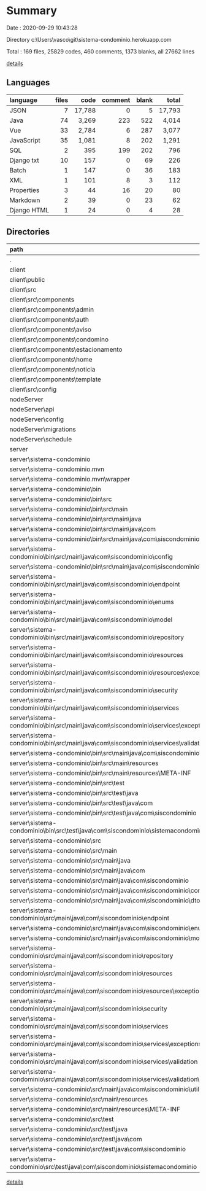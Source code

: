 # Summary

Date : 2020-09-29 10:43:28

Directory c:\Users\vasco\git\sistema-condominio.herokuapp.com

Total : 169 files,  25829 codes, 460 comments, 1373 blanks, all 27662 lines

[details](details.md)

## Languages
| language | files | code | comment | blank | total |
| :--- | ---: | ---: | ---: | ---: | ---: |
| JSON | 7 | 17,788 | 0 | 5 | 17,793 |
| Java | 74 | 3,269 | 223 | 522 | 4,014 |
| Vue | 33 | 2,784 | 6 | 287 | 3,077 |
| JavaScript | 35 | 1,081 | 8 | 202 | 1,291 |
| SQL | 2 | 395 | 199 | 202 | 796 |
| Django txt | 10 | 157 | 0 | 69 | 226 |
| Batch | 1 | 147 | 0 | 36 | 183 |
| XML | 1 | 101 | 8 | 3 | 112 |
| Properties | 3 | 44 | 16 | 20 | 80 |
| Markdown | 2 | 39 | 0 | 23 | 62 |
| Django HTML | 1 | 24 | 0 | 4 | 28 |

## Directories
| path | files | code | comment | blank | total |
| :--- | ---: | ---: | ---: | ---: | ---: |
| . | 169 | 25,829 | 460 | 1,373 | 27,662 |
| client | 46 | 16,437 | 7 | 329 | 16,773 |
| client\public | 1 | 24 | 0 | 4 | 28 |
| client\src | 41 | 2,979 | 7 | 317 | 3,303 |
| client\src\components | 32 | 2,694 | 6 | 272 | 2,972 |
| client\src\components\admin | 7 | 920 | 2 | 28 | 950 |
| client\src\components\auth | 1 | 124 | 0 | 19 | 143 |
| client\src\components\aviso | 3 | 190 | 0 | 23 | 213 |
| client\src\components\condomino | 3 | 205 | 1 | 23 | 229 |
| client\src\components\estacionamento | 3 | 205 | 0 | 23 | 228 |
| client\src\components\home | 4 | 324 | 0 | 54 | 378 |
| client\src\components\noticia | 3 | 190 | 0 | 23 | 213 |
| client\src\components\template | 8 | 536 | 3 | 79 | 618 |
| client\src\config | 6 | 167 | 0 | 22 | 189 |
| nodeServer | 28 | 5,230 | 7 | 173 | 5,410 |
| nodeServer\api | 10 | 598 | 3 | 115 | 716 |
| nodeServer\config | 6 | 121 | 1 | 24 | 146 |
| nodeServer\migrations | 7 | 99 | 0 | 21 | 120 |
| nodeServer\schedule | 1 | 29 | 3 | 6 | 38 |
| server | 91 | 3,742 | 247 | 650 | 4,639 |
| server\sistema-condominio | 91 | 3,742 | 247 | 650 | 4,639 |
| server\sistema-condominio\.mvn | 2 | 78 | 31 | 12 | 121 |
| server\sistema-condominio\.mvn\wrapper | 2 | 78 | 31 | 12 | 121 |
| server\sistema-condominio\bin | 39 | 1,961 | 6 | 79 | 2,046 |
| server\sistema-condominio\bin\src | 39 | 1,961 | 6 | 79 | 2,046 |
| server\sistema-condominio\bin\src\main | 38 | 1,952 | 6 | 74 | 2,032 |
| server\sistema-condominio\bin\src\main\java | 36 | 1,919 | 0 | 66 | 1,985 |
| server\sistema-condominio\bin\src\main\java\com | 36 | 1,919 | 0 | 66 | 1,985 |
| server\sistema-condominio\bin\src\main\java\com\siscondominio | 36 | 1,919 | 0 | 66 | 1,985 |
| server\sistema-condominio\bin\src\main\java\com\siscondominio\config | 2 | 124 | 0 | 9 | 133 |
| server\sistema-condominio\bin\src\main\java\com\siscondominio\dto | 3 | 132 | 0 | 3 | 135 |
| server\sistema-condominio\bin\src\main\java\com\siscondominio\endpoint | 1 | 135 | 0 | 1 | 136 |
| server\sistema-condominio\bin\src\main\java\com\siscondominio\enums | 1 | 32 | 0 | 1 | 33 |
| server\sistema-condominio\bin\src\main\java\com\siscondominio\model | 2 | 247 | 0 | 2 | 249 |
| server\sistema-condominio\bin\src\main\java\com\siscondominio\repository | 1 | 21 | 0 | 1 | 22 |
| server\sistema-condominio\bin\src\main\java\com\siscondominio\resources | 4 | 213 | 0 | 4 | 217 |
| server\sistema-condominio\bin\src\main\java\com\siscondominio\resources\exception | 3 | 136 | 0 | 3 | 139 |
| server\sistema-condominio\bin\src\main\java\com\siscondominio\security | 5 | 418 | 0 | 5 | 423 |
| server\sistema-condominio\bin\src\main\java\com\siscondominio\services | 14 | 544 | 0 | 35 | 579 |
| server\sistema-condominio\bin\src\main\java\com\siscondominio\services\exceptions | 2 | 38 | 0 | 2 | 40 |
| server\sistema-condominio\bin\src\main\java\com\siscondominio\services\validation | 2 | 106 | 0 | 2 | 108 |
| server\sistema-condominio\bin\src\main\java\com\siscondominio\util | 2 | 33 | 0 | 4 | 37 |
| server\sistema-condominio\bin\src\main\resources | 2 | 33 | 6 | 8 | 47 |
| server\sistema-condominio\bin\src\main\resources\META-INF | 1 | 12 | 0 | 0 | 12 |
| server\sistema-condominio\bin\src\test | 1 | 9 | 0 | 5 | 14 |
| server\sistema-condominio\bin\src\test\java | 1 | 9 | 0 | 5 | 14 |
| server\sistema-condominio\bin\src\test\java\com | 1 | 9 | 0 | 5 | 14 |
| server\sistema-condominio\bin\src\test\java\com\siscondominio | 1 | 9 | 0 | 5 | 14 |
| server\sistema-condominio\bin\src\test\java\com\siscondominio\sistemacondominio | 1 | 9 | 0 | 5 | 14 |
| server\sistema-condominio\src | 48 | 1,455 | 202 | 520 | 2,177 |
| server\sistema-condominio\src\main | 47 | 1,446 | 202 | 515 | 2,163 |
| server\sistema-condominio\src\main\java | 45 | 1,413 | 192 | 504 | 2,109 |
| server\sistema-condominio\src\main\java\com | 45 | 1,413 | 192 | 504 | 2,109 |
| server\sistema-condominio\src\main\java\com\siscondominio | 45 | 1,413 | 192 | 504 | 2,109 |
| server\sistema-condominio\src\main\java\com\siscondominio\config | 2 | 52 | 53 | 16 | 121 |
| server\sistema-condominio\src\main\java\com\siscondominio\dto | 5 | 178 | 58 | 92 | 328 |
| server\sistema-condominio\src\main\java\com\siscondominio\endpoint | 2 | 121 | 24 | 35 | 180 |
| server\sistema-condominio\src\main\java\com\siscondominio\enums | 1 | 28 | 0 | 10 | 38 |
| server\sistema-condominio\src\main\java\com\siscondominio\model | 3 | 221 | 14 | 71 | 306 |
| server\sistema-condominio\src\main\java\com\siscondominio\repository | 2 | 20 | 3 | 13 | 36 |
| server\sistema-condominio\src\main\java\com\siscondominio\resources | 4 | 107 | 0 | 35 | 142 |
| server\sistema-condominio\src\main\java\com\siscondominio\resources\exception | 3 | 73 | 0 | 26 | 99 |
| server\sistema-condominio\src\main\java\com\siscondominio\security | 5 | 213 | 0 | 57 | 270 |
| server\sistema-condominio\src\main\java\com\siscondominio\services | 18 | 444 | 40 | 164 | 648 |
| server\sistema-condominio\src\main\java\com\siscondominio\services\exceptions | 3 | 30 | 0 | 16 | 46 |
| server\sistema-condominio\src\main\java\com\siscondominio\services\validation | 5 | 124 | 25 | 46 | 195 |
| server\sistema-condominio\src\main\java\com\siscondominio\services\validation\utils | 1 | 19 | 22 | 7 | 48 |
| server\sistema-condominio\src\main\java\com\siscondominio\util | 2 | 20 | 0 | 6 | 26 |
| server\sistema-condominio\src\main\resources | 2 | 33 | 10 | 11 | 54 |
| server\sistema-condominio\src\main\resources\META-INF | 1 | 12 | 0 | 0 | 12 |
| server\sistema-condominio\src\test | 1 | 9 | 0 | 5 | 14 |
| server\sistema-condominio\src\test\java | 1 | 9 | 0 | 5 | 14 |
| server\sistema-condominio\src\test\java\com | 1 | 9 | 0 | 5 | 14 |
| server\sistema-condominio\src\test\java\com\siscondominio | 1 | 9 | 0 | 5 | 14 |
| server\sistema-condominio\src\test\java\com\siscondominio\sistemacondominio | 1 | 9 | 0 | 5 | 14 |

[details](details.md)